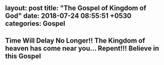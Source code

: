 layout: post
title:  "The Gospel of Kingdom of God"
date:   2018-07-24 08:55:51 +0530
categories: Gospel
---

## Time Will Delay No Longer!! The Kingdom of heaven has come near you... Repent!!! Believe in this Gospel

<object data="/assets/GOTK_English_Ver4.pdf" type="application/pdf" width="1000px" height="1000px">    
</object>
